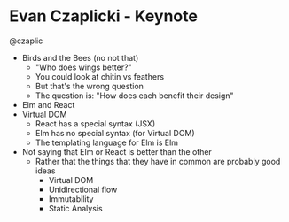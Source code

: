 Evan Czaplicki - Keynote
========================

@czaplic

* Birds and the Bees (no not that)
  * "Who does wings better?"
  * You could look at chitin vs feathers
  * But that's the wrong question
  * The question is: "How does each benefit their design"
* Elm and React
* Virtual DOM
  * React has a special syntax (JSX)
  * Elm has no special syntax (for Virtual DOM)
  * The templating language for Elm is Elm
* Not saying that Elm or React is better than the other
  * Rather that the things that they have in common are probably good ideas
    * Virtual DOM
    * Unidirectional flow
    * Immutability
    * Static Analysis
